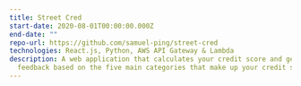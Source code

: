 ```yaml
---
title: Street Cred
start-date: 2020-08-01T00:00:00.000Z
end-date: ""
repo-url: https://github.com/samuel-ping/street-cred
technologies: React.js, Python, AWS API Gateway & Lambda
description: A web application that calculates your credit score and generates
  feedback based on the five main categories that make up your credit score.
---
```

